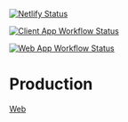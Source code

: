 [![Netlify Status](https://api.netlify.com/api/v1/badges/80dbd085-0f88-4dd9-895f-b68608f97d9c/deploy-status)](https://app.netlify.com/sites/pawfect-care-app/deploys)

[![Client App Workflow Status](https://github.com/m-aung/PawfectCare/actions/workflows/client-ci-cd.yml/badge.svg?event=push)](https://github.com/m-aung/PawfectCare/actions)

[![Web App Workflow Status](https://github.com/m-aung/PawfectCare/actions/workflows/web-ci-cd.yml/badge.svg?event=push)](https://github.com/m-aung/PawfectCare/actions)

# Production
[Web](https://pawfect-care-app.netlify.app)

